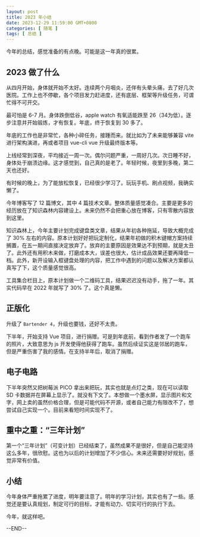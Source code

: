 ```yaml
---
layout: post
title: 2023 年小结
date: 2023-12-29 11:59:00 GMT+0800
categories: [ 随笔 ]
tags: [ 总结 ]
---
```


今年的总结，感觉准备的有点晚。可能是这一年真的很累。

<!-- more -->

## 2023 做了什么

从四月开始，身体就开始不太好。连续两个月咽炎，还伴有头晕头痛，去了好几次医院。工作上也不停歇，各个项目发力赶进度，还有底层、框架等升级任务，可谓忙得不可开交。

最可怕是 6-7 月。身体跌倒低谷，apple watch 有氧适能跌至 26（34为低）。逐步注意并开始锻炼，才有恢复。年底，终于恢复到 30 多了。

年底的工作也是非常忙，各种小碎任务，接踵而来。就比如为了未来能够兼容 vite 进行架构演进，再或者项目 vue-cli vue 升级最终版本等。

上线经常到深夜，平均接近一周一次。偶尔问题严重，一周好几次。次日睡不好，身体处于崩溃边缘。这才感觉到，自己真的是老了。年轻时候，夜里到多晚，第二天也还好。

有时候的晚上，为了能放松恢复，已经很少学习了。玩玩手机、刷点视频，我确实懒了。

今年博客写了 12 篇博文，其中 4 篇技术文章。整体质量感觉凑合。主要是更多的经历放在了知识森林内容建设上。未来仍然不会把重心放在博客，只有零散内容放到这里。

知识森林上，今年主要计划完成键盘类文章，结果从年初各种拖延，导致大概完成了 30%
左右的内容。原本计划好好把玩定制化，结果年初做的积木键帽方案持续搁置，在五一期间直接决定放弃了。放弃的主要原因是效果达不到预期，就是太丑了。此外还有用积木来做，打磨成本大，误差也很大，估计成品效果还要再降低一档。此外，新开设输入框键盘处理的内容，把工作中遇到的问题以及解决方案都认真写了下，这个质量感觉很高。

工具集合栏目上，原本计划做一个二维码工具，结果迟迟没有动手，拖了一年。其实代码早在 2022 年就写了 30% 了。这个真是懒。

## 正版化

升级了 `Bartender 4`，升级也要钱，还好不太贵。

下半年，开始支持 Vue 项目，进行捐赠。可是到年底前，看到作者发了一个跑车的照片，大致意思为 js 开发使得他获得了跑车。虽然后续证实这是邻居的跑车，但是严重伤害了我的感情。在支持半年后，取消了捐赠。

## 电子电路

下半年突然又把树莓派 PICO 拿出来把玩，其实也就是点灯之类，现在可以读取 SD 卡数据并在屏幕上显示了。就没有下文了。本想做一个墨水屏，显示图片和文字，网上卖的虽然价格合理，但是可能代码不开源，或者自己能力有限改不了，想尝试自己实现一个。目前来看短时间实现不了。

## 重中之重：“三年计划”

第一个“三年计划”（可变计划）已经结束了，虽然成果不是很好，但是自己能坚持这么多年，很欣慰。这也为以后的计划增加了不少信心。未来还需要好好规划，感觉非常有价值。

## 小结

今年身体严重拖累了进度，明年要注意了。明年的学习计划，其实也有了一些。感觉还是要认真规划，制定可行的目标，才能有动力、切实可行的执行下去。

今年，就这样吧。

--END--
